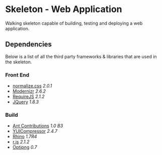 # Skeleton - Web Application

Walking skeleton capable of building, testing and deploying a web application.

## Dependencies

Below is a list of all the third party frameworks & libraries that are used in the skeleton.

### Front End

* [normalize.css](https://github.com/necolas/normalize.css) *2.0.1*
* [Modernizr](http://modernizr.com/) *2.6.2*
* [RequireJS](http://requirejs.org/) *2.1.2*
* [JQuery](http://jquery.com) *1.8.3*

### Build

* [Ant Contributions](http://ant-contrib.sourceforge.net/) *1.0 B3*
* [YUICompressor](http://developer.yahoo.com/yui/compressor/) *2.4.7*
* [Rhino](https://developer.mozilla.org/en-US/docs/Rhino) *1.7R4*
* [r.js](http://requirejs.org/docs/optimization.html) *2.1.2*
* [Optipng](http://optipng.sourceforge.net/) *0.7*
